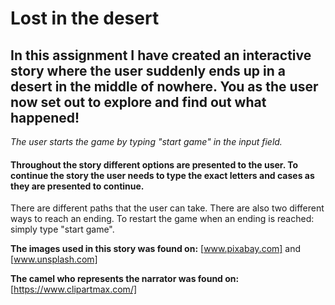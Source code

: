 # Lost in the desert 

## In this assignment I have created an interactive story where the user suddenly ends up in a desert in the middle of nowhere. You as the user now set out to explore and find out what happened!

*The user starts the game by typing "start game" in the input field.* 

#### Throughout the story different options are presented to the user. To continue the story the user needs to type the exact letters and cases as they are presented to continue.

There are different paths that the user can take. There are also two different ways to reach an ending. To restart the game when an ending is reached: simply type "start game".

**The images used in this story was found on:**
[www.pixabay.com]
and
[www.unsplash.com]

**The camel who represents the narrator was found on:**
[https://www.clipartmax.com/] 